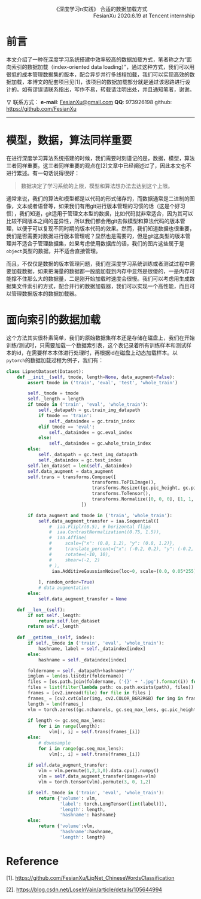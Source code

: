 <div align='center'>
    《深度学习π实践》 合适的数据加载方式
</div>

<div align='right'>
    FesianXu 2020.6.19 at Tencent internship
</div>

# 前言

本文介绍了一种在深度学习系统搭建中效率较高的数据加载方式，笔者称之为“面向索引的数据加载（index-oriented data loading）”，通过这种方式，我们可以用很低的成本管理数据集的版本，配合异步并行多线程加载，我们可以实现高效的数据加载，本博文的配套项目见[1]，该项目的数据加载部分就是通过该思路进行设计的。如有谬误请联系指出，写作不易，转载请注明出处，并且通知笔者，谢谢。

$\nabla$ 联系方式：
**e-mail**: [FesianXu@gmail.com](mailto:FesianXu@gmail.com)
**QQ**: 973926198
github: https://github.com/FesianXu

----



# 模型，数据，算法同样重要

在进行深度学习算法系统搭建的时候，我们需要时刻谨记的是，数据，模型，算法三者同样重要。这三者同样重要的观点在[2]文章中已经阐述过了，因此本文也不进行累述。有一句话说得很好：

> 数据决定了学习系统的上限，模型和算法想办法去达到这个上限。

通常来说，我们的算法和模型都是以代码的形式储存的，而数据通常是二进制的图像，文本或者语音等，如果我们有用git进行版本管理的习惯的话（这是个好习惯），我们知道，git适用于管理文本型的数据，比如代码就非常适合，因为其可以比较不同版本之间的差异性，所以我们都会用git去做模型和算法代码的版本管理，以便于可以复现不同时期的版本代码的效果。然而，我们知道数据也很重要，我们是否需要对数据进行版本管理呢？显然也是需要的，但是git这类型的版本管理并不适合于管理数据集，如果考虑使用数据库的话，我们的图片这些属于是`object`类型的数据，并不适合直接管理。

而且，不仅仅是数据的版本管理问题，我们在深度学习系统训练或者测试过程中需要加载数据，如果把海量的数据都一股脑加载到内存中显然是很傻的，一是内存可能撑不住那么大的数据量，二是刚开始加载时速度会很慢。我们可以考虑用生成数据集文件索引的方式，配合并行的数据加载器，我们可以实现一个高性能，而且可以管理数据版本的数据加载器。



# 面向索引的数据加载

这个方法其实很朴素简单，我们的原始数据集样本还是存储在磁盘上，我们在开始训练/测试时，只需要加载一个数据索引表，这个表记录着所有训练样本和测试样本的id，在需要样本本体进行处理时，再根据id在磁盘上动态加载样本。以`pytorch`的数据加载过程为例子，我们有：

```python
class LipnetDataset(Dataset):
    def __init__(self, tmode, length=None, data_augment=False):
        assert tmode in ('train', 'eval', 'test', 'whole_train')

        self._tmode = tmode
        self._length = length
        if tmode in ('train', 'eval', 'whole_train'):
            self._datapath = gc.train_img_datapath
            if tmode == 'train':
                self._dataindex = gc.train_index
            elif tmode == 'eval':
                self._dataindex = gc.eval_index
            else:
                self._dataindex = gc.whole_train_index
        else:
            self._datapath = gc.test_img_datapath
            self._dataindex = gc.test_index
        self.len_dataset = len(self._dataindex)
        self.data_augment = data_augment
        self.trans = transforms.Compose([
                                transforms.ToPILImage(),
                                transforms.Resize((gc.pic_height, gc.pic_width)),
                                transforms.ToTensor(),
                                transforms.Normalize([0, 0, 0], [1, 1, 1]) 
                            ])

        if data_augment and tmode in ('train', 'whole_train'):
            self.data_augment_transfer = iaa.Sequential([
                #  iaa.Fliplr(0.5), # horizontal flips
                #  iaa.ContrastNormalization((0.75, 1.5)),
                #  iaa.Affine(
                #     scale={"x": (0.8, 1.2), "y": (0.8, 1.2)},
                #     translate_percent={"x": (-0.2, 0.2), "y": (-0.2, 0.2)},
                #     rotate=(-10, 10),
                #     shear=(-2, 2)
                # ),
                 iaa.AdditiveGaussianNoise(loc=0, scale=(0.0, 0.05*255), per_channel=0.5),
                
            ], random_order=True)
            # data augmentation
        else:
            self.data_augment_transfer = None

    def __len__(self):
        if not self._length:
            return self.len_dataset
        return self._length
    
    def __getitem__(self, index):
        if self._tmode in ('train', 'eval', 'whole_train'):
            hashname, label = self._dataindex[index]
        else:
            hashname = self._dataindex[index]

        foldername = self._datapath+hashname+'/'
        imglen = len(os.listdir(foldername))
        files = [os.path.join(foldername, ('{}' + '.jpg').format(i)) for i in range(1, imglen+1)]
        files = list(filter(lambda path: os.path.exists(path), files))
        frames = [cv2.imread(file) for file in files ] 
        frames_ = [cv2.cvtColor(img, cv2.COLOR_BGR2RGB) for img in frames]
        length = len(frames_)
        vlm = torch.zeros((gc.nchannels, gc.seq_max_lens, gc.pic_height, gc.pic_width))
        
        if length <= gc.seq_max_lens:
            for i in range(length):
                vlm[:, i] = self.trans(frames_[i])
        else:
            # downsample
            for i in range(gc.seq_max_lens):
                vlm[:, i] = self.trans(frames_[i])
        
        if self.data_augment_transfer:
            vlm = vlm.permute(1,2,3,0).data.cpu().numpy()
            vlm = self.data_augment_transfer(images=vlm)
            vlm = torch.tensor(vlm).permute(3, 0, 1,2)

        if self._tmode in ('train', 'eval', 'whole_train'):
            return {'volume': vlm, 
                    'label': torch.LongTensor([int(label)]), 
                    'length': length,
                    'hashname': hashname}
        else:
            return {'volume':vlm,
                    'hashname':hashname,
                    'length': length}
```







# Reference

[1]. https://github.com/FesianXu/LipNet_ChineseWordsClassification

[2]. https://blog.csdn.net/LoseInVain/article/details/105644994





